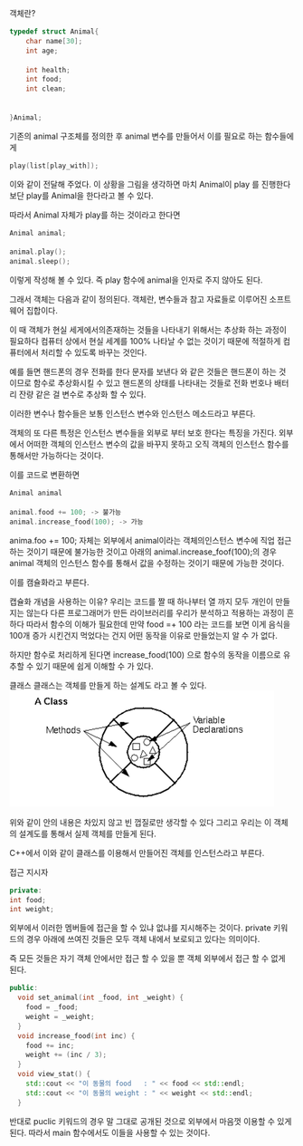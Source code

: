 객체란?
```cpp
typedef struct Animal{
    char name[30];
    int age;

    int health;
    int food;
    int clean;


}Animal;
```
기존의 animal 구조체를 정의한 후 animal 변수를 만들어서 이를 필요로 하는 함수들에게
```cpp
play(list[play_with]);
```

이와 같이 전달해 주었다. 이 상황을 그림을 생각하면 마치 Animal이 play 를 진행한다 보단 play를 Animal을 한다라고 볼 수 있다.

따라서 Animal 자체가 play를 하는 것이라고 한다면
```cpp
Animal animal;

animal.play();
animal.sleep();
```

이렇게 작성해 볼 수 있다. 즉 play 함수에 animal을 인자로 주지 않아도 된다.

그래서 객체는 다음과 같이 정의된다.
객체란, 변수들과 참고 자료들로 이루어진 소프트웨어 집합이다.

이 때 객체가 현실 세게에서의존재하는 것들을 나타내기 위해서는 추상화 하는 과정이 필요하다
컴퓨터 상에서 현실 세계를 100% 나타날 수 없는 것이기 때문에 적절하게 컴퓨터에서 처리할 수 있도록 바꾸는 것인다.

예를 들면 핸드폰의 경우 전화를 한다 문자를 보낸다 와 같은 것들은 핸드폰이 하는 것 이므로 함수로 추상화시킬 수 있고 핸드폰의 상태를 나타내는 것들로 전화 번호나 배터리 잔량 같은 걸 변수로 추상화 할 수 있다.

이러한 변수나 함수들은 보통 인스턴스 변수와 인스턴스 메소드라고 부른다.

객체의 또 다른 특정은 인스턴스 변수들을 외부로 부터 보호 한다는 특징을 가진다.
외부에서 어떠한 객체의 인스턴스 변수의 값을 바꾸지 못하고 오직 객체의 인스턴스 함수를 통해서만 가능하다는 것이다.

이를 코드로 변환하면 
```cpp
Animal animal

animal.food += 100; -> 불가능
animal.increase_food(100); -> 가능

```
anima.foo += 100; 자체는 외부에서 animal이라는 객체의인스턴스 변수에 직업 접근하는 것이기 때문에 불가능한 것이고 아래의 animal.increase_foof(100);의 경우 animal 객체의 인스턴스 함수를 통해서 값을 수정하는 것이기 때문에 가능한 것이다.

이를 캠슐화라고 부른다.

캡슐화 개념을 사용하는 이유?
우리는 코드를 짤 때 하나부터 열 까지 모두 개인이 만들지는 않는다 다른 프로그래머가 만든 라이브러리를 우리가 분석하고 적용하는 과정이 흔하다 따라서 
함수의 이해가 필요한데 만약 food =+ 100 라는 코드를 보면 이게 음식을 100개 증가 시킨건지 먹었다는 건지 어떤 동작을 이유로 만들었는지 알 수 가 없다.

하지만 함수로 처리하게 된다면 increase_food(100) 으로 함수의 동작을 이름으로 유추할 수 있기 때문에 쉽게 이해할 수 가 있다.

클래스
클래스는 객체를 만들게 하는 설계도 라고 볼 수 있다.
![alt text](image.png)

위와 같이 안의 내용은 차있지 않고 빈 껍질로만 생각할 수 있다 그리고 우리는 이 객체의 설계도를 통해서 실제 객체를 만들게 된다.

C++에서 이와 같이 클래스를 이용해서 만들어진 객체를 인스턴스라고 부른다.

접근 지시자
```cpp
private:
int food;
int weight;

```
외부에서 이러한 멤버들에 접근을 할 수 있냐 없냐를 지시해주는 것이다.
private 키워드의 경우 아래에 쓰여진 것들은 모두 객체 내에서 보로되고 있다는 의미이다.

즉 모든 것들은 자기 객체 안에서만 접근 할 수 있을 뿐 객체 외부에서 접근 할 수 없게 된다.

```cpp
public:
  void set_animal(int _food, int _weight) {
    food = _food;
    weight = _weight;
  }
  void increase_food(int inc) {
    food += inc;
    weight += (inc / 3);
  }
  void view_stat() {
    std::cout << "이 동물의 food   : " << food << std::endl;
    std::cout << "이 동물의 weight : " << weight << std::endl;
  }
  ```

  반대로  puclic 키워드의 경우 말 그대로 공개된 것으로 외부에서 마음껏 이용할 수 있게 된다.
  따라서 main 함수에서도 이들을 사용할 수 있는 것이다.
  